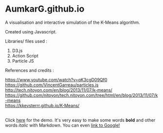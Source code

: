 # AumkarG.github.io



A visualisation and interactive simulation of the K-Means algorithm.

Created using Javascript.

Libraries/ files used :
1) D3.js
2) Action Script
3) Particle JS


References and credits :

https://www.youtube.com/watch?v=qK3cgD09Qf0<br>
https://github.com/VincentGarreau/particles.js<br>
http://tech.nitoyon.com/en/blog/2013/11/07/k-means/<br>
https://github.com/nitoyon/tech.nitoyon.com/tree/html/en/blog/2013/11/07/k-means<br>
https://kkevsterrr.github.io/K-Means/ <br><br>

 Click [here](https://aumkarg.github.io/) for the demo.
It's very easy to make some words **bold** and other words *italic* with Markdown. You can even [link to Google!](http://google.com)
